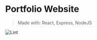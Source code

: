 # Portfolio Website

> Made with: React, Express, NodeJS

![Lint](https://github.com/siddg97/portfolio/workflows/Lint/badge.svg)
